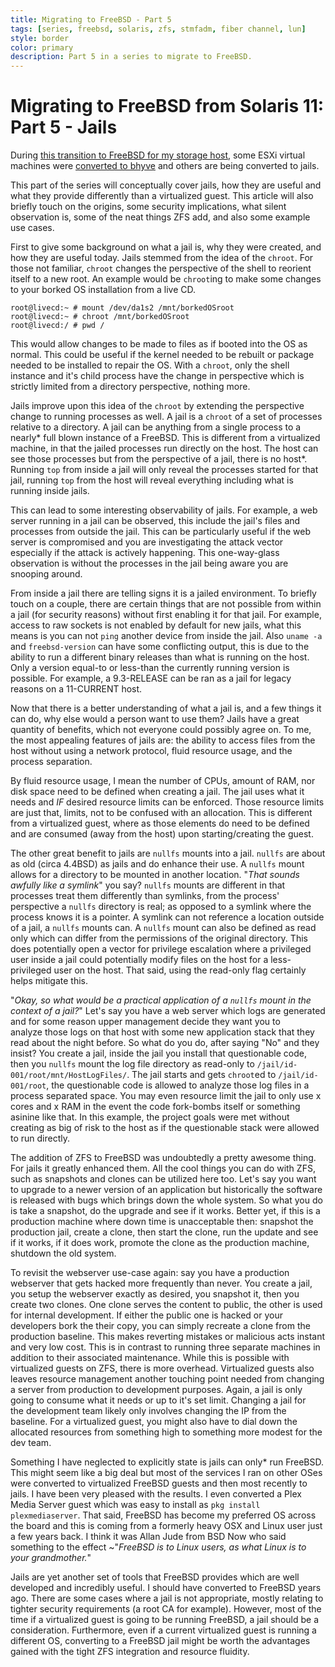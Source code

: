 ```yaml
---
title: Migrating to FreeBSD - Part 5
tags: [series, freebsd, solaris, zfs, stmfadm, fiber channel, lun]
style: border
color: primary
description: Part 5 in a series to migrate to FreeBSD.
---
```


Migrating to FreeBSD from Solaris 11: Part 5 - Jails
==========================

During [this transition to FreeBSD for my storage host](http://justinholcomb.me/blog/2016/02/28/migration-to-freebsd-part1.html), some ESXi virtual machines were [converted to bhyve](http://justinholcomb.me/blog/2016/03/26/migration-to-freebsd-part4.html) and others are being converted to jails.

This part of the series will conceptually cover jails, how they are useful and what they provide differently than a virtualized guest. This article will also briefly touch on the origins, some security implications, what silent observation is, some of the neat things ZFS add, and also some example use cases.

First to give some background on what a jail is, why they were created, and how they are useful today. Jails stemmed from the idea of the `chroot`. For those not familiar, `chroot` changes the perspective of the shell to reorient itself to a new root. An example would be `chroot`ing to make some changes to your borked OS installation from a live CD.

```
root@livecd:~ # mount /dev/da1s2 /mnt/borkedOSroot
root@livecd:~ # chroot /mnt/borkedOSroot
root@livecd:/ # pwd /
```

This would allow changes to be made to files as if booted into the OS as normal. This could be useful if the kernel needed to be rebuilt or package needed to be installed to repair the OS. With a `chroot`, only the shell instance and it's child process have the change in perspective which is strictly limited from a directory perspective, nothing more.

Jails improve upon this idea of the `chroot` by extending the perspective change to running processes as well. A jail is a `chroot` of a set of processes relative to a directory. A jail can be anything from a single process to a nearly* full blown instance of a FreeBSD. This is different from a virtualized machine, in that the jailed processes run directly on the host. The host can see those processes but from the perspective of a jail, there is no host*. Running `top` from inside a jail will only reveal the processes started for that jail, running `top` from the host will reveal everything including what is running inside jails.

This can lead to some interesting observability of jails. For example, a web server running in a jail can be observed, this include the jail's files and processes from outside the jail. This can be particularly useful if the web server is compromised and you are investigating the attack vector especially if the attack is actively happening. This one-way-glass observation is without the processes in the jail being aware you are snooping around.

From inside a jail there are telling signs it is a jailed environment. To briefly touch on a couple, there are certain things that are not possible from within a jail (for security reasons) without first enabling it for that jail. For example, access to raw sockets is not enabled by default for new jails, what this means is you can not `ping` another device from inside the jail. Also `uname -a` and `freebsd-version` can have some conflicting output, this is due to the ability to run a different binary releases than what is running on the host. Only a version equal-to or less-than the currently running version is possible. For example, a 9.3-RELEASE can be ran as a jail for legacy reasons on a 11-CURRENT host.

Now that there is a better understanding of what a jail is, and a few things it can do, why else would a person want to use them? Jails have a great quantity of benefits, which not everyone could possibly agree on. To me, the most appealing features of jails are: the ability to access files from the host without using a network protocol, fluid resource usage, and the process separation.

By fluid resource usage, I mean the number of CPUs, amount of RAM, nor disk space need to be defined when creating a jail. The jail uses what it needs and _IF_ desired resource limits can be enforced. Those resource limits are just that, limits, not to be confused with an allocation. This is different from a virtualized guest, where as those elements do need to be defined and are consumed (away from the host) upon starting/creating the guest.

The other great benefit to jails are `nullfs` mounts into a jail. `nullfs` are about as old (circa 4.4BSD) as jails and do enhance their use. A `nullfs` mount allows for a directory to be mounted in another location. "_That sounds awfully like a symlink_" you say? `nullfs` mounts are different in that processes treat them differently than symlinks, from the process' perspective a `nullfs` directory is real; as opposed to a symlink where the process knows it is a pointer. A symlink can not reference a location outside of a jail, a `nullfs` mounts can. A `nullfs` mount can also be defined as read only which can differ from the permissions of the original directory. This does potentially open a vector for privilege escalation where a privileged user inside a jail could potentially modify files on the host for a less-privileged user on the host. That said, using the read-only flag certainly helps mitigate this.

"_Okay, so what would be a practical application of a `nullfs` mount in the context of a jail?_" Let's say you have a web server which logs are generated and for some reason upper management decide they want you to analyze those logs on that host with some new application stack that they read about the night before. So what do you do, after saying "No" and they insist? You create a jail, inside the jail you install that questionable code, then you `nullfs` mount the log file directory as read-only to `/jail/id-001/root/mnt/HostLogFiles/`. The jail starts and gets `chroot`ed to `/jail/id-001/root`, the questionable code is allowed to analyze those log files in a process separated space. You may even resource limit the jail to only use x cores and x RAM in the event the code fork-bombs itself or something asinine like that. In this example, the project goals were met without creating as big of risk to the host as if the questionable stack were allowed to run directly.

The addition of ZFS to FreeBSD was undoubtedly a pretty awesome thing. For jails it greatly enhanced them. All the cool things you can do with ZFS, such as snapshots and clones can be utilized here too. Let's say you want to upgrade to a newer version of an application but historically the software is released with bugs which brings down the whole system. So what you do is take a snapshot, do the upgrade and see if it works. Better yet, if this is a production machine where down time is unacceptable then: snapshot the production jail, create a clone, then start the clone, run the update and see if it works, if it does work, promote the clone as the production machine, shutdown the old system.

To revisit the webserver use-case again: say you have a production webserver that gets hacked more frequently than never. You create a jail, you setup the webserver exactly as desired, you snapshot it, then you create two clones. One clone serves the content to public, the other is used for internal development. If either the public one is hacked or your developers bork the their copy, you can simply recreate a clone from the production baseline. This makes reverting mistakes or malicious acts instant and very low cost. This is in contrast to running three separate machines in addition to their associated maintenance. While this is possible with virtualized guests on ZFS, there is more overhead. Virtualized guests also leaves resource management another touching point needed from changing a server from production to development purposes. Again, a jail is only going to consume what it needs or up to it's set limit. Changing a jail for the development team likely only involves changing the IP from the baseline. For a virtualized guest, you might also have to dial down the allocated resources from something high to something more modest for the dev team.

Something I have neglected to explicitly state is jails can only* run FreeBSD. This might seem like a big deal but most of the services I ran on other OSes were converted to virtualized FreeBSD guests and then most recently to jails. I have been very pleased with the results. I even converted a Plex Media Server guest which was easy to install as `pkg install plexmediaserver`. That said, FreeBSD has become my preferred OS across the board and this is coming from a formerly heavy OSX and Linux user just a few years back. I think it was Allan Jude from BSD Now who said something to the effect ~"_FreeBSD is to Linux users, as what Linux is to your grandmother._"

Jails are yet another set of tools that FreeBSD provides which are well developed and incredibly useful. I should have converted to FreeBSD years ago. There are some cases where a jail is not appropriate, mostly relating to tighter security requirements (a root CA for example). However, most of the time if a virtualized guest is going to be running FreeBSD, a jail should be a consideration. Furthermore, even if a current virtualized guest is running a different OS, converting to a FreeBSD jail might be worth the advantages gained with the tight ZFS integration and resource fluidity.
